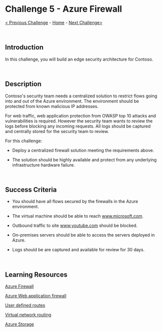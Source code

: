 
# Challenge 5 - Azure Firewall

[< Previous Challenge](./Challenge-4.md) - [Home](../README.md) - [Next Challenge>](./Challenge-6.md)

<br />

## Introduction

In this challenge, you will build an edge security architecture for Contoso.

<br />

## Description
Contoso's security team needs a centralized solution to restrict flows going into and out of the Azure environment. The environment should be protected from known malicious IP addresses.

For web traffic, web application protection from OWASP top 10 attacks and vulnerabilities is required. However the security team wants to review the logs before blocking any incoming requests. All logs should be captured and centrally stored for the security team to review.


For this challenge:

- Deploy a centralized firewall solution meeting the requirements above.

- The solution should be highly available and protect from any underlying infrastructure hardware failure.

<br />

## Success Criteria

- You should have all flows secured by the firewalls in the Azure environment.

- The virtual machine should be able to reach www.microsoft.com.

- Outbound traffic to site www.youtube.com should be blocked.

- On-premises servers should be able to access the servers deployed in Azure.

- Logs should be are captured and available for review for 30 days.

<br />

## Learning Resources

[Azure Firewall](https://docs.microsoft.com/en-us/azure/firewall/overview)

[Azure Web application firewall](https://docs.microsoft.com/en-us/azure/application-gateway/overview)

[User defined routes](https://docs.microsoft.com/en-us/azure/virtual-network/virtual-networks-udr-overview#custom-routes)

[Virtual network routing](https://docs.microsoft.com/en-us/azure/virtual-network/virtual-networks-udr-overview)

[Azure Storage](https://docs.microsoft.com/en-us/azure/storage/common/storage-account-create?toc=%2Fazure%2Fstorage%2Fblobs%2Ftoc.json&tabs=azure-portal)

